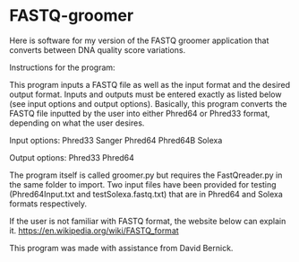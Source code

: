 # FASTQ-groomer

Here is software for my version of the FASTQ groomer application that converts between DNA quality score variations. 


Instructions for the program:

This program inputs a FASTQ file as well as the input format and the desired
output format. Inputs and outputs must be entered exactly as listed below
(see input options and output options). Basically, this program converts the
FASTQ file inputted by the user into either Phred64 or Phred33 format, depending
on what the user desires.

Input options:
Phred33
Sanger
Phred64
Phred64B
Solexa

Output options:
Phred33
Phred64


The program itself is called groomer.py but requires the FastQreader.py in the same folder to import. Two input files have been provided for testing (Phred64Input.txt and testSolexa.fastq.txt) that are in Phred64 and Solexa formats respectively. 

If the user is not familiar with FASTQ format, the website below can explain it. 
https://en.wikipedia.org/wiki/FASTQ_format

This program was made with assistance from David Bernick.
